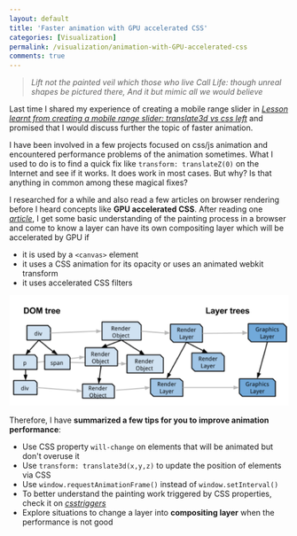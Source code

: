 ```yaml
---
layout: default
title: 'Faster animation with GPU accelerated CSS'
categories: [Visualization]
permalink: /visualization/animation-with-GPU-accelerated-css
comments: true
---
```



> *Lift not the painted veil which those who live*
> *Call Life: though unreal shapes be pictured there,*
> *And it but mimic all we would believe*

Last time I shared my experience of creating a mobile range slider in *[Lesson learnt from creating a mobile range slider: translate3d vs css left](/visualization/2018/01/05/Create-Range-Slider.html)* and promised that I would discuss further the topic of faster animation.

I have been involved in a few projects focused on css/js animation and encountered performance problems of the animation sometimes. What I used to do is to find a quick fix like `transform: translateZ(0)` on the Internet and see if it works. It does work in most cases. But why? Is that anything in common among these magical fixes?

I researched for a while and also read a few articles on browser rendering before I heard concepts like **GPU accelerated CSS**. 
After reading one *[article](https://www.chromium.org/developers/design-documents/gpu-accelerated-compositing-in-chrome)*, I get some basic understanding of the painting process in a browser and come to know a layer can have its own compositing layer which will be accelerated by GPU if
* it is used by a `<canvas>` element
* it uses a CSS animation for its opacity or uses an animated webkit transform
* it uses accelerated CSS filters

![GPU-compositing-in-Chrome.png](/assets/GPU-compositing-in-Chrome.png)


Therefore, I have **summarized a few tips for you to improve animation performance**:
* Use CSS property `will-change` on elements that will be animated but don't overuse it
* Use `transform: translate3d(x,y,z)` to update the position of elements via CSS
* Use `window.requestAnimationFrame()` instead of `window.setInterval()`
* To better understand the painting work triggered by CSS properties, check it on *[csstriggers](https://csstriggers.com/)*
* Explore situations to change a layer into **compositing layer** when the performance is not good


